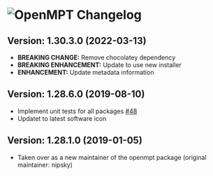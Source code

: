 # ![OpenMPT Changelog](https://img.shields.io/badge/OpenMPT-Package%20Changelog-blue.svg?style=for-the-badge)

## Version: 1.30.3.0 (2022-03-13)

- **BREAKING CHANGE:** Remove chocolatey dependency
- **BREAKING ENHANCEMENT:** Update to use new installer
- **ENHANCEMENT:** Update metadata information

## Version: 1.28.6.0 (2019-08-10)

- Implement unit tests for all packages [#48](https://github.com/AdmiringWorm/chocolatey-packages/issues/48)
- Updatet to latest software icon

## Version: 1.28.1.0 (2019-01-05)

- Taken over as a new maintainer of the openmpt package (original maintainer: nipsky)
